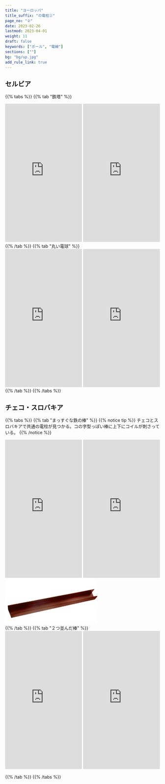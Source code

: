 ```yaml
---
title: "ヨーロッパ"
title_suffix: "の電柱②"
page_no: "②"
date: 2023-02-26
lastmod: 2023-04-01
weight: 11
draft: false
keywords: ["ポール", "電線"]
sections: [""]
bg: "bg/up.jpg"
add_rule_link: true
---
```



## セルビア

{{% tabs %}}
{{% tab "鉄塔" %}}
<div class="googlemap-if">
<iframe src="https://www.google.com/maps/embed?pb=!4v1686308074970!6m8!1m7!1sP77Cl5MhZDIdPzBvLDCd4A!2m2!1d45.37508093988659!2d20.06254718369127!3f28.67917983132158!4f0.3532942720845398!5f2.5103856977597823" width="250" height="450" style="border:0;" allowfullscreen="" loading="lazy" referrerpolicy="no-referrer-when-downgrade"></iframe>
<iframe src="https://www.google.com/maps/embed?pb=!4v1686308344949!6m8!1m7!1ssp7Lu2LTB6FVcw3dY4BClg!2m2!1d43.22189679151939!2d22.31493161296106!3f212.0753471400689!4f12.891456495584038!5f1.5353860272464637" width="250" height="450" style="border:0;" allowfullscreen="" loading="lazy" referrerpolicy="no-referrer-when-downgrade"></iframe>
</div>
{{% /tab %}}
{{% tab "丸い電球" %}}
<div class="googlemap-if">
<iframe src="https://www.google.com/maps/embed?pb=!4v1686314568871!6m8!1m7!1si9rzobQFP4Os68ZkRaBAxw!2m2!1d43.98911147213687!2d20.84550091900998!3f41.6161568561028!4f12.60588196150303!5f2.1959668888822668" width="250" height="450" style="border:0;" allowfullscreen="" loading="lazy" referrerpolicy="no-referrer-when-downgrade"></iframe>
<iframe src="https://www.google.com/maps/embed?pb=!4v1686314669697!6m8!1m7!1sO2aA2RNQxMu4O4DwQf4b_w!2m2!1d42.99512458520814!2d21.95204586055933!3f57.03643679840653!4f7.52740472193598!5f1.3270147405865347" width="250" height="450" style="border:0;" allowfullscreen="" loading="lazy" referrerpolicy="no-referrer-when-downgrade"></iframe>
</div>
{{% /tab %}}
{{% /tabs %}}

## チェコ・スロバキア


{{% tabs %}}
{{% tab "まっすぐな鉄の棒" %}}
{{% notice tip %}}
チェコとスロバキアで共通の電柱が見つかる。コの字型っぽい棒に上下にコイルが刺さっている。
{{% /notice %}}

<div class="googlemap-if">
<iframe src="https://www.google.com/maps/embed?pb=!4v1686594386635!6m8!1m7!1sxH6l7uYoKzjXj28AC1K9pQ!2m2!1d49.38437426271587!2d15.36905043271308!3f44.10100217882954!4f29.88161714379865!5f3.325193203789971" width="250" height="450" style="border:0;" allowfullscreen="" loading="lazy" referrerpolicy="no-referrer-when-downgrade"></iframe>
<iframe src="https://www.google.com/maps/embed?pb=!4v1686594548149!6m8!1m7!1sXNYT_36W9Z5DDiGTZ3S2Mw!2m2!1d49.70806573351916!2d13.41885583096088!3f191.27219417026123!4f37.06150617937257!5f3.325193203789971" width="250" height="450" style="border:0;" allowfullscreen="" loading="lazy" referrerpolicy="no-referrer-when-downgrade"></iframe>
</div>

<div class="googlemap-if unclickable">
<img src="../../../rule/europe/czechia/bar.png" width="300px">
</div>
{{% /tab %}}
{{% tab "２つ並んだ棒" %}}

<div class="googlemap-if">
<iframe src="https://www.google.com/maps/embed?pb=!4v1686595475450!6m8!1m7!1s6TWCtY6MYfHQD4_CG75V3A!2m2!1d49.18196165848737!2d16.48964443755139!3f44.432808772408805!4f29.841552503123765!5f3.325193203789971" width="250" height="450" style="border:0;" allowfullscreen="" loading="lazy" referrerpolicy="no-referrer-when-downgrade"></iframe>
<iframe src="https://www.google.com/maps/embed?pb=!4v1686595823142!6m8!1m7!1suzL342DLxTlHpBt6_vc6PA!2m2!1d49.12844432927459!2d16.6558420676652!3f149.51272206811763!4f39.53331163003605!5f3.325193203789971" width="250" height="450" style="border:0;" allowfullscreen="" loading="lazy" referrerpolicy="no-referrer-when-downgrade"></iframe>
</div>

{{% /tab %}}
{{% /tabs %}}
